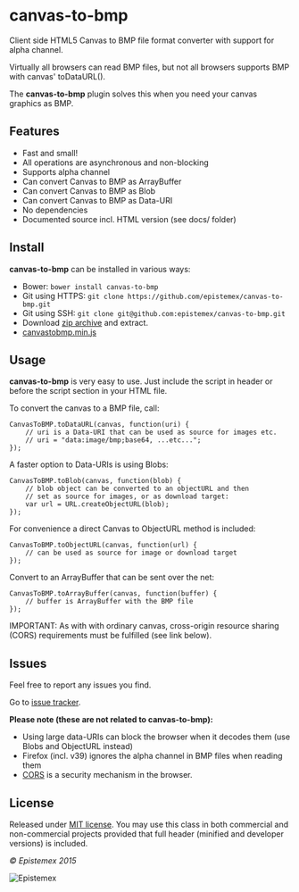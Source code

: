 ﻿canvas-to-bmp
=============

Client side HTML5 Canvas to BMP file format converter with support for 
alpha channel.

Virtually all browsers can read BMP files, but not all browsers supports 
BMP with canvas' toDataURL().

The **canvas-to-bmp** plugin solves this when you need your canvas 
graphics as BMP.


Features
--------

- Fast and small!
- All operations are asynchronous and non-blocking
- Supports alpha channel
- Can convert Canvas to BMP as ArrayBuffer
- Can convert Canvas to BMP as Blob
- Can convert Canvas to BMP as Data-URI
- No dependencies
- Documented source incl. HTML version (see docs/ folder)


Install
-------

**canvas-to-bmp** can be installed in various ways:

- Bower: `bower install canvas-to-bmp`
- Git using HTTPS: `git clone https://github.com/epistemex/canvas-to-bmp.git`
- Git using SSH: `git clone git@github.com:epistemex/canvas-to-bmp.git`
- Download [zip archive](https://github.com/epistemex/canvas-to-bmp/archive/master.zip) and extract.
- [canvastobmp.min.js](https://raw.githubusercontent.com/epistemex/canvas-to-bmp/master/canvastobmp.min.js)


Usage
-----

**canvas-to-bmp** is very easy to use. Just include the script in header 
or before the script section in your HTML file.

To convert the canvas to a BMP file, call:

    CanvasToBMP.toDataURL(canvas, function(uri) {
        // uri is a Data-URI that can be used as source for images etc.
        // uri = "data:image/bmp;base64, ...etc...";
    });

A faster option to Data-URIs is using Blobs:

    CanvasToBMP.toBlob(canvas, function(blob) {
        // blob object can be converted to an objectURL and then
        // set as source for images, or as download target:
        var url = URL.createObjectURL(blob);
    });

For convenience a direct Canvas to ObjectURL method is included:

    CanvasToBMP.toObjectURL(canvas, function(url) {
        // can be used as source for image or download target
    });

Convert to an ArrayBuffer that can be sent over the net:

    CanvasToBMP.toArrayBuffer(canvas, function(buffer) {
        // buffer is ArrayBuffer with the BMP file
    });

IMPORTANT: As with with ordinary canvas, cross-origin resource sharing 
(CORS) requirements must be fulfilled (see link below).


Issues
------

Feel free to report any issues you find.

Go to [issue tracker](https://github.com/epistemex/canvas-to-bmp/issues).

**Please note (these are not related to canvas-to-bmp):**

- Using large data-URIs can block the browser when it decodes them (use Blobs and ObjectURL instead) 
- Firefox (incl. v39) ignores the alpha channel in BMP files when reading them
- [CORS](https://en.wikipedia.org/wiki/Cross-origin_resource_sharing) is a security mechanism in the browser.


License
-------

Released under [MIT license](http://choosealicense.com/licenses/mit/). You may use this class in both commercial and non-commercial projects provided that full header (minified and developer versions) is included.


*&copy; Epistemex 2015*
 
![Epistemex](http://i.imgur.com/wZSsyt8.png)
